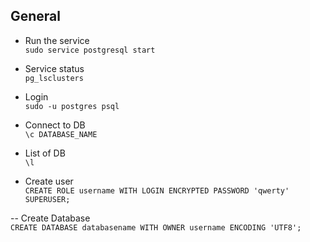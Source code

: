 ## General
   - Run the service  
   `sudo service postgresql start `  

  - Service status  
   `pg_lsclusters`  

  - Login  
   `sudo -u postgres psql`  

  - Connect to DB  
   `\c DATABASE_NAME`  
     
  - List of DB  
   `\l`  

  - Create user  
   `CREATE ROLE username WITH LOGIN ENCRYPTED PASSWORD 'qwerty' SUPERUSER;`  
   
  -- Create Database  
   `CREATE DATABASE databasename WITH OWNER username ENCODING 'UTF8';`


